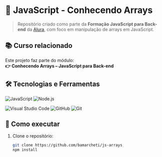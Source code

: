 # 🧠 JavaScript - Conhecendo Arrays

> Repositório criado como parte da **Formação JavaScript para Back-end** da [Alura](https://www.alura.com.br/), com foco em manipulação de arrays em JavaScript.

## **📚 Curso relacionado**

Este projeto faz parte do módulo:  
**👉 Conhecendo Arrays – JavaScript para Back-end**

## **🛠 Tecnologias e Ferramentas**

![JavaScript](https://img.shields.io/badge/JavaScript-323330?style=for-the-badge&logo=javascript&logoColor=F7DF1E)
![Node.js](https://img.shields.io/badge/Node.js-339933?style=for-the-badge&logo=nodedotjs&logoColor=white)

![Visual Studio Code](https://img.shields.io/badge/VSCode-0078D4?style=for-the-badge&logo=visual%20studio%20code&logoColor=white)
![GitHub](https://img.shields.io/badge/GitHub-100000?style=for-the-badge&logo=github&logoColor=white)
![Git](https://img.shields.io/badge/GIT-E44C30?style=for-the-badge&logo=git&logoColor=white)

## **🧪 Como executar**

1. Clone o repositório:
   ```bash
   git clone https://github.com/bamarcheti/js-arrays
   npm install
